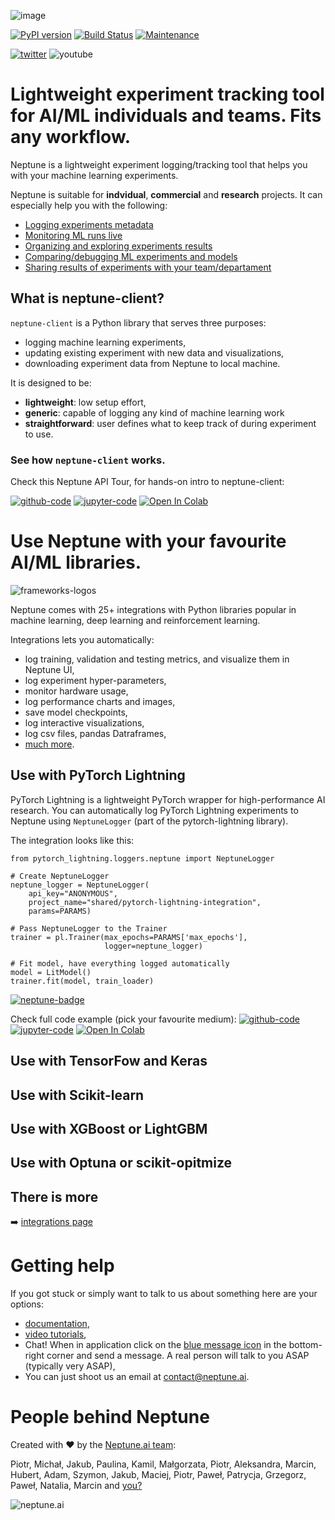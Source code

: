 ![image](https://neptune.ai/wp-content/uploads/neptune-logo-less-margin.png)

[![PyPI version](https://badge.fury.io/py/neptune-client.svg)](https://badge.fury.io/py/neptune-client)
[![Build Status](https://travis-ci.org/neptune-ai/neptune-client.svg?branch=master)](https://travis-ci.org/neptune-ai/neptune-client)
[![Maintenance](https://img.shields.io/badge/Maintained%3F-YES-green.svg)](https://github.com/neptune-ai/neptune-client/graphs/commit-activity)

[![twitter](https://img.shields.io/twitter/follow/neptune_ai.svg?label=Follow)](https://twitter.com/neptune_ai)
![youtube](https://img.shields.io/youtube/views/9iX6DxcijO8?style=social)

# Lightweight experiment tracking tool for AI/ML individuals and teams. Fits any workflow.
Neptune is a lightweight experiment logging/tracking tool that helps you with your machine learning experiments.

Neptune is suitable for **indvidual**, **commercial** and **research** projects. It can especially help you with the following:

* [Logging experiments metadata](https://docs.neptune.ai/logging-and-managing-experiment-results/index.html)
* [Monitoring ML runs live](https://docs.neptune.ai/getting-started/quick-starts/how-to-monitor-live.html#use-cases-monitor-runs-live)
* [Organizing and exploring experiments results](https://docs.neptune.ai/organizing-and-exploring-results-in-the-ui/index.html)
* [Comparing/debugging ML experiments and models](https://docs.neptune.ai/getting-started/quick-starts/how-to-compare-experiments.html#use-cases-compare-and-debug-experiments)
* [Sharing results of experiments with your team/departament](https://docs.neptune.ai/getting-started/quick-starts/how-to-share-results.html#use-cases-share-results-with-team)

## What is neptune-client?
`neptune-client` is a Python library that serves three purposes:

* logging machine learning experiments,
* updating existing experiment with new data and visualizations,
* downloading experiment data from Neptune to local machine.

It is designed to be:

* **lightweight**: low setup effort,
* **generic**: capable of logging any kind of machine learning work
* **straightforward**: user defines what to keep track of during experiment to use.

### See how `neptune-client` works.
Check this Neptune API Tour, for hands-on intro to neptune-client:

[![github-code](https://img.shields.io/badge/GitHub-code-informational?logo=github)](https://github.com/neptune-ai/neptune-examples/blob/master/product-tours/how-it-works/docs/Neptune-API-Tour.py)
[![jupyter-code](https://img.shields.io/badge/Jupyter-code-informational?logo=jupyter)](https://github.com/neptune-ai/neptune-examples/blob/master/product-tours/how-it-works/showcase/Neptune-API-Tour.ipynb)
[![Open In Colab](https://colab.research.google.com/assets/colab-badge.svg)](https://colab.research.google.com/github/neptune-ai/neptune-examples/blob/master/product-tours/how-it-works/showcase/Neptune-API-Tour.ipynb)

# Use Neptune with your favourite AI/ML libraries.
![frameworks-logos](https://docs.neptune.ai/_static/images/integrations/framework-logos.png)

Neptune comes with 25+ integrations with Python libraries popular in machine learning, deep learning and reinforcement learning.

Integrations lets you automatically:

* log training, validation and testing metrics, and visualize them in Neptune UI,
* log experiment hyper-parameters,
* monitor hardware usage,
* log performance charts and images,
* save model checkpoints,
* log interactive visualizations,
* log csv files, pandas Datraframes,
* [much more](https://docs.neptune.ai/logging-and-managing-experiment-results/logging-experiment-data.html#what-you-can-log).

## Use with PyTorch Lightning
PyTorch Lightning is a lightweight PyTorch wrapper for high-performance AI research. You can automatically log PyTorch Lightning experiments to Neptune using `NeptuneLogger` (part of the pytorch-lightning library).

The integration looks like this:
```
from pytorch_lightning.loggers.neptune import NeptuneLogger

# Create NeptuneLogger
neptune_logger = NeptuneLogger(
    api_key="ANONYMOUS",
    project_name="shared/pytorch-lightning-integration",
    params=PARAMS)

# Pass NeptuneLogger to the Trainer
trainer = pl.Trainer(max_epochs=PARAMS['max_epochs'],
                     logger=neptune_logger)

# Fit model, have everything logged automatically
model = LitModel()
trainer.fit(model, train_loader)
```
[![neptune-badge](https://img.shields.io/badge/Example-experiment-success)](https://ui.neptune.ai/o/shared/org/pytorch-lightning-integration/e/PYTOR-137930/charts)

Check full code example (pick your favourite medium):
[![github-code](https://img.shields.io/badge/GitHub-code-informational?logo=github)](https://github.com/neptune-ai/neptune-examples/blob/master/integrations/pytorch-lightning/docs/Neptune-PyTorch-Lightning-advanced.py)
[![jupyter-code](https://img.shields.io/badge/Jupyter-code-informational?logo=jupyter)](https://github.com/neptune-ai/neptune-examples/blob/master/integrations/pytorch-lightning/showcase/Neptune-PyTorch-Lightning-advanced.ipynb)
[![Open In Colab](https://colab.research.google.com/assets/colab-badge.svg)](https://colab.research.google.com/github/neptune-ai/neptune-examples/blob/master/integrations/pytorch-lightning/showcase/Neptune-PyTorch-Lightning-advanced.ipynb)

## Use with TensorFow and Keras

## Use with Scikit-learn

## Use with XGBoost or LightGBM

## Use with Optuna or scikit-opitmize

## There is more
:arrow_right: [integrations page](https://docs.neptune.ai/integrations/index.html)

# Getting help
If you got stuck or simply want to talk to us about something here are your options:

* [documentation](https://docs.neptune.ai),
* [video tutorials](https://www.youtube.com/playlist?list=PLKePQLVx9tOd8TEGdG4PAKz0Owqdv1aaw),
* Chat! When in application click on the [blue message icon](https://docs.neptune.ai/_static/images/getting-started/intercom.gif) in the bottom-right corner and send a message. A real person will talk to you ASAP (typically very ASAP),
* You can just shoot us an email at [contact@neptune.ai](mailto:contact@neptune.ai).

# People behind Neptune
Created with :heart: by the [Neptune.ai team](https://neptune.ai/about-us):

Piotr, Michał, Jakub, Paulina, Kamil, Małgorzata, Piotr, Aleksandra, Marcin, Hubert, Adam, Szymon, Jakub, Maciej, Piotr, Paweł, Patrycja, Grzegorz, Paweł, Natalia, Marcin and [you?](https://neptune.ai/jobs)

![neptune.ai](https://neptune.ai/wp-content/uploads/2020/04/logo.png)
